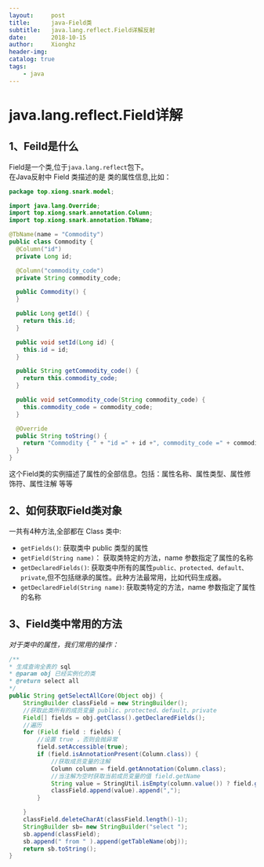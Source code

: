 ```yaml
---
layout:     post
title:      java-Field类
subtitle:   java.lang.reflect.Field详解反射
date:       2018-10-15
author:     Xionghz
header-img: 
catalog: true
tags:
    - java
---
```


# java.lang.reflect.Field详解
## 1、Feild是什么
Field是一个类,位于`java.lang.reflect`包下。<br>
在Java反射中 Field 类描述的是 类的属性信息,比如：

```java
package top.xiong.snark.model;

import java.lang.Override;
import top.xiong.snark.annotation.Column;
import top.xiong.snark.annotation.TbName;

@TbName(name = "Commodity")
public class Commodity {
  @Column("id")
  private Long id;

  @Column("commodity_code")
  private String commodity_code;

  public Commodity() {
  }

  public Long getId() {
    return this.id;
  }

  public void setId(Long id) {
    this.id = id;
  }

  public String getCommodity_code() {
    return this.commodity_code;
  }

  public void setCommodity_code(String commodity_code) {
    this.commodity_code = commodity_code;
  }

  @Override
  public String toString() {
    return "Commodity { " + "id =" + id +", commodity_code =" + commodity_code +" + '}';
  }
}

```

这个Field类的实例描述了属性的全部信息。包括：属性名称、属性类型、属性修饰符、属性注解 等等

## 2、如何获取Field类对象
一共有4种方法,全部都在 Class 类中:

* `getFields()`: 获取类中 public 类型的属性
* `getField(String name)`： 获取类特定的方法，name 参数指定了属性的名称
* `getDeclaredFields()`: 获取类中所有的属性`public、protected、default、private`,但不包括继承的属性。此种方法最常用，比如代码生成器。
* `getDeclaredField(String name)`: 获取类特定的方法，name 参数指定了属性的名称

## 3、Field类中常用的方法
_对于类中的属性，我们常用的操作：<br>_

```java
/**
* 生成查询全表的 sql
* @param obj 已经实例化的类
* @return select all
*/
public String getSelectAllCore(Object obj) {
    StringBuilder classField = new StringBuilder();
    //获取此类所有的成员变量 public、protected、default、private
    Field[] fields = obj.getClass().getDeclaredFields();
    //遍历
    for (Field field : fields) {
        //设置 true ，否则会抛异常
        field.setAccessible(true);
        if (field.isAnnotationPresent(Column.class)) {
            //获取成员变量的注解
            Column column = field.getAnnotation(Column.class);
            //当注解为空时获取当前成员变量的值 field.getName
            String value = StringUtil.isEmpty(column.value()) ? field.getName() : column.value();
            classField.append(value).append(",");
        }

    }
    classField.deleteCharAt(classField.length()-1);
    StringBuilder sb= new StringBuilder("select ");
    sb.append(classField);
    sb.append(" from " ).append(getTableName(obj));
    return sb.toString();  
}
    
```